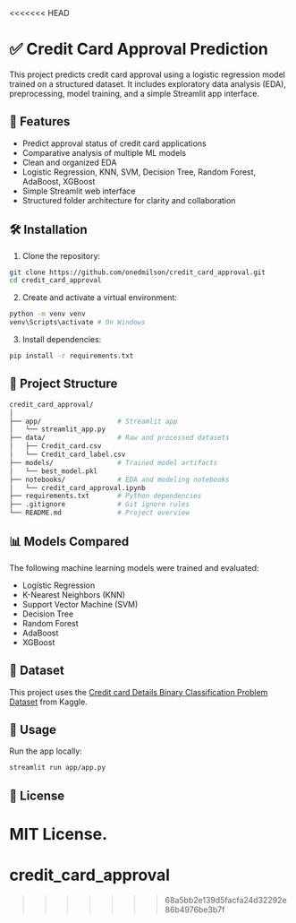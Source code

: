 <<<<<<< HEAD
# ✅ Credit Card Approval Prediction

This project predicts credit card approval using a logistic regression model trained on a structured dataset. It includes exploratory data analysis (EDA), preprocessing, model training, and a simple Streamlit app interface.

## 🚀 Features

- Predict approval status of credit card applications
- Comparative analysis of multiple ML models
- Clean and organized EDA
- Logistic Regression, KNN, SVM, Decision Tree, Random Forest, AdaBoost, XGBoost
- Simple Streamlit web interface
- Structured folder architecture for clarity and collaboration

## 🛠️ Installation

1. Clone the repository:
```bash
git clone https://github.com/onedmilson/credit_card_approval.git
cd credit_card_approval
```

2. Create and activate a virtual environment:
```bash
python -m venv venv
venv\Scripts\activate # On Windows
```

3. Install dependencies:
```bash
pip install -r requirements.txt
```

## 📁 Project Structure
```bash
credit_card_approval/
│
├── app/                   # Streamlit app
│   └── streamlit_app.py
├── data/                  # Raw and processed datasets
│   ├── Credit_card.csv
│   └── Credit_card_label.csv         
├── models/                # Trained model artifacts
│   └── best_model.pkl
├── notebooks/             # EDA and modeling notebooks
│   └── credit_card_approval.ipynb
├── requirements.txt       # Python dependencies
├── .gitignore             # Git ignore rules
└── README.md              # Project overview
```

## 📊 Models Compared

The following machine learning models were trained and evaluated:
- Logistic Regression
- K-Nearest Neighbors (KNN)
- Support Vector Machine (SVM)
- Decision Tree
- Random Forest
- AdaBoost
- XGBoost

## 🧠 Dataset
This project uses the [Credit card Details Binary Classification Problem Dataset](https://www.kaggle.com/datasets/rohitudageri/credit-card-details) from Kaggle.

## 🎯 Usage
Run the app locally:
```bash
streamlit run app/app.py
```

## 📄 License
MIT License.
=======
# credit_card_approval
>>>>>>> 68a5bb2e139d5facfa24d32292e86b4976be3b7f
